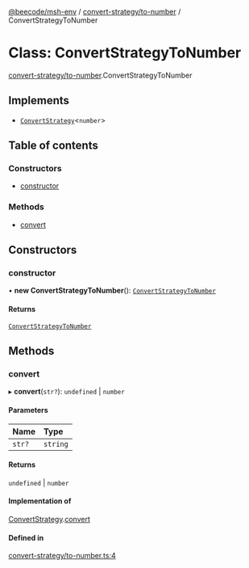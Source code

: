 [@beecode/msh-env](../README.md) / [convert-strategy/to-number](../modules/convert_strategy_to_number.md) / ConvertStrategyToNumber

# Class: ConvertStrategyToNumber

[convert-strategy/to-number](../modules/convert_strategy_to_number.md).ConvertStrategyToNumber

## Implements

- [`ConvertStrategy`](../interfaces/convert_strategy.ConvertStrategy.md)\<`number`\>

## Table of contents

### Constructors

- [constructor](convert_strategy_to_number.ConvertStrategyToNumber.md#constructor)

### Methods

- [convert](convert_strategy_to_number.ConvertStrategyToNumber.md#convert)

## Constructors

### constructor

• **new ConvertStrategyToNumber**(): [`ConvertStrategyToNumber`](convert_strategy_to_number.ConvertStrategyToNumber.md)

#### Returns

[`ConvertStrategyToNumber`](convert_strategy_to_number.ConvertStrategyToNumber.md)

## Methods

### convert

▸ **convert**(`str?`): `undefined` \| `number`

#### Parameters

| Name | Type |
| :------ | :------ |
| `str?` | `string` |

#### Returns

`undefined` \| `number`

#### Implementation of

[ConvertStrategy](../interfaces/convert_strategy.ConvertStrategy.md).[convert](../interfaces/convert_strategy.ConvertStrategy.md#convert)

#### Defined in

[convert-strategy/to-number.ts:4](https://github.com/beecode-rs/msh-env/blob/b90f535/src/convert-strategy/to-number.ts#L4)
